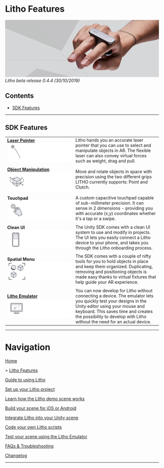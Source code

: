 # Litho Features

[![Banner image](../Images/banner.jpg)](#)
_Litho beta release 0.4.4 (30/10/2019)_

## Contents

* [SDK Features](#sdk-features)

---
## SDK Features
|  |  |
| :--- | :--- |
| [**Laser Pointer** ![Laser Pointer](../Images/Features/Laser.png)](../Manual/UnityScripting.md#pointer) | Litho hands you an accurate laser pointer that you can use to select and manipulate objects in AR. The flexible laser can also convey virtual forces such as weight, drag and pull. |
|  |  |
| [**Object Manipulation** ![Object Manipulation](../Images/Features/Manipulate.png)](../Manual/UnityScripting.md#basic-interaction-components) | Move and rotate objects in space with precision using the two different grips LITHO currently supports: Point and Clutch. |
|  |  |
| **Touchpad** [![Touch pad](../Images/Features/TouchInput.png)](#) | A custom capacitive touchpad capable of sub-millimeter precision. It can sense in 2 dimensions - providing you with accurate (x,y) coordinates whether it's a tap or a swipe. |
|  |  |
| **Clean UI** [![Clean UI](../Images/Features/CleanUI.png)](#) | The Unity SDK comes with a clean UI system to use and modify in projects. The UI lets you easily connect a Litho device to your phone, and takes you through the Litho onboarding process. |
|  |  |
| **Spatial Menu** [![Spatial Menu](../Images/Features/SpatialUI2.png)](#) | The SDK comes with a couple of nifty tools for you to hold objects in place and keep them organized. Duplicating, removing and positioning objects is made easy thanks to virtual fixtures that help guide your AR experience. |
|  |  |
| [**Litho Emulator** ![Litho Emulator](../Images/Features/Emulator.png)](LithoEmulator.md) | You can now develop for Litho without connecting a device. The emulator lets you quickly test your designs in the Unity editor using your mouse and keyboard. This saves time and creates the possibility to develop with Litho without the need for an actual device.|

---

# Navigation

[Home](../README.md)

\> [Litho Features](README.md)

[Guide to using Litho](../Manual/UsingLitho.md)

[Set up your Litho project](../Manual/ProjectSetup.md)

[Learn how the Litho demo scene works](../Manual/DemoScene.md)

[Build your scene for iOS or Android](../Manual/BuildInstructions.md)

[Integrate Litho into your Unity scene](../Manual/UnityIntegration.md)

[Code your own Litho scripts](../Manual/UnityScripting.md)

[Test your scene using the Litho Emulator](LithoEmulator.md)

[FAQs & Troubleshooting](../Manual/FAQ.md)

[Changelog](../Changelog.md)

---
